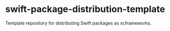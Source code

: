 # swift-package-distribution-template
Template repository for distributing Swift packages as xcframeworks.
